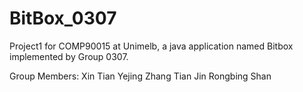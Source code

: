 # BitBox_0307
Project1 for COMP90015 at Unimelb, 
a java application named Bitbox implemented by Group 0307.

Group Members:
Xin Tian
Yejing Zhang
Tian Jin
Rongbing Shan


